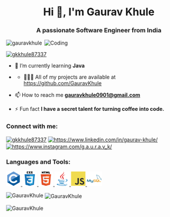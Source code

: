 <h1 align="center">Hi 👋, I'm Gaurav Khule</h1>
<h3 align="center">A passionate Software Engineer from India</h3>
<img align="right" alt="Coding" width="400" src="https://camo.githubusercontent.com/19db51af5f90f1b152bc0b9078f5fe97053955be5074f03f17019c70345bdcdb/68747470733a2f2f6d69726f2e6d656469756d2e636f6d2f6d61782f313336302f302a37513379765349765f7430696f4a2d5a2e676966">

<p align="left"> <img src="https://komarev.com/ghpvc/?username=gauravkhule&label=Profile%20views&color=0e75b6&style=flat" alt="gauravkhule" /> </p>

<p align="left"> <a href="https://twitter.com/gkkhule87337" target="blank"><img src="https://img.shields.io/twitter/follow/gkkhule87337?logo=twitter&style=for-the-badge" alt="gkkhule87337" /></a> </p>

- 🌱 I’m currently learning **Java**

- - 👩🏻‍💻 All of my projects are available at https://github.com/GauravKhule

- 📫 How to reach me **gauravkhule0901@gmail.com**

- ⚡ Fun fact **I have a secret talent for turning coffee into code.**

<h3 align="left">Connect with me:</h3>
<p align="left">
<a href="https://twitter.com/gkkhule87337" target="blank"><img align="center" src="https://raw.githubusercontent.com/rahuldkjain/github-profile-readme-generator/master/src/images/icons/Social/twitter.svg" alt="gkkhule87337" height="30" width="40" /></a>
<a href="https://linkedin.com/in/https://www.linkedin.com/in/gaurav-khule/" target="blank"><img align="center" src="https://raw.githubusercontent.com/rahuldkjain/github-profile-readme-generator/master/src/images/icons/Social/linked-in-alt.svg" alt="https://www.linkedin.com/in/gaurav-khule/" height="30" width="40" /></a>
<a href="https://instagram.com/https://www.instagram.com/g.a.u.r.a.v_k/" target="blank"><img align="center" src="https://raw.githubusercontent.com/rahuldkjain/github-profile-readme-generator/master/src/images/icons/Social/instagram.svg" alt="https://www.instagram.com/g.a.u.r.a.v_k/" height="30" width="40" /></a>
</p>

<h3 align="left">Languages and Tools:</h3>
<p align="left"> <a href="https://www.cprogramming.com/" target="_blank" rel="noreferrer"> <img src="https://raw.githubusercontent.com/devicons/devicon/master/icons/c/c-original.svg" alt="c" width="40" height="40"/> </a> <a href="https://www.w3schools.com/css/" target="_blank" rel="noreferrer"> <img src="https://raw.githubusercontent.com/devicons/devicon/master/icons/css3/css3-original-wordmark.svg" alt="css3" width="40" height="40"/> </a> <a href="https://www.w3.org/html/" target="_blank" rel="noreferrer"> <img src="https://raw.githubusercontent.com/devicons/devicon/master/icons/html5/html5-original-wordmark.svg" alt="html5" width="40" height="40"/> </a> <a href="https://www.java.com" target="_blank" rel="noreferrer"> <img src="https://raw.githubusercontent.com/devicons/devicon/master/icons/java/java-original.svg" alt="java" width="40" height="40"/> </a> <a href="https://developer.mozilla.org/en-US/docs/Web/JavaScript" target="_blank" rel="noreferrer"> <img src="https://raw.githubusercontent.com/devicons/devicon/master/icons/javascript/javascript-original.svg" alt="javascript" width="40" height="40"/> </a> <a href="https://www.mysql.com/" target="_blank" rel="noreferrer"> <img src="https://raw.githubusercontent.com/devicons/devicon/master/icons/mysql/mysql-original-wordmark.svg" alt="mysql" width="40" height="40"/> </a> </p>

<p><img align="left" src="https://github-readme-stats.vercel.app/api/top-langs?username=GauravKhule&show_icons=true&locale=en&layout=compact" alt="GauravKhule" /></p>

<p>&nbsp;<img align="center" src="https://github-readme-stats.vercel.app/api?username=GauravKhule&show_icons=true&locale=en" alt="GauravKhule" /></p>

<p><img align="center" src="https://github-readme-streak-stats.herokuapp.com/?user=GauravKhule&" alt="GauravKhule" /></p>
